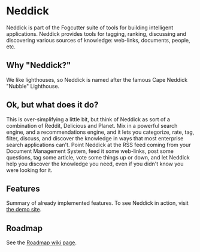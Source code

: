 Neddick
========

Neddick is part of the Fogcutter suite of tools for building intelligent applications. Neddick provides tools for tagging, ranking, discussing and discovering various sources of knowledge: web-links, documents, people, etc.

Why "Neddick?"
----------------

We like lighthouses, so Neddick is named after the famous Cape Neddick "Nubble" Lighthouse.

Ok, but what does it do?
--------------------------

This is over-simplifying a little bit, but think of Neddick as sort of a combination of Reddit, Delicious and Planet. Mix in a powerful search engine, and a recommendations engine, and it lets you categorize, rate, tag, filter, discuss, and discover the knowledge in ways that most enterprise search applications can't. Point Neddick at the RSS feed coming from your Document Management System, feed it some web-links, post some questions, tag some article, vote some things up or down, and let Neddick help you discover the knowledge you need, even if you didn't know you were looking for it.

Features
----------

Summary of already implemented features. To see Neddick in action, visit [the demo site](http://spdemo.fogbeam.org:8080/neddick1/).


Roadmap
----------

See the [Roadmap wiki page](http://code.google.com/p/neddick/wiki/Roadmap).
